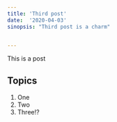 ```yaml
---
title: 'Third post'
date:  '2020-04-03'
sinopsis: "Third post is a charm"


---
```



This is a post

## Topics

1. One
2. Two
3. Three!?